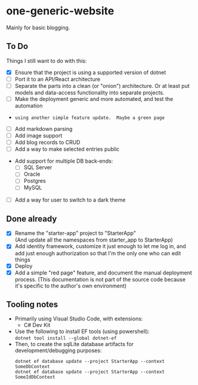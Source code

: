 # one-generic-website

Mainly for basic blogging.

## To Do
Things I still want to do with this:

  - [x] Ensure that the project is using a supported version of dotnet
  - [ ] Port it to an API/React architecture
  - [ ] Separate the parts into a clean (or "onion") architecture.  Or at least
        put models and data-access functionality into separate projects.
  - [ ] Make the deployment generic and more automated, and test the automation
  -     using another simple feature update.  Maybe a green page
  - [ ] Add markdown parsing
  - [ ] Add image support
  - [ ] Add blog records to CRUD
  - [ ] Add a way to make selected entries public
  - Add support for multiple DB back-ends:
      - [ ] SQL Server
      - [ ] Oracle
      - [ ] Postgres
      - [ ] MySQL
  - [ ] Add a way for user to switch to a dark theme


## Done already

  - [x] Rename the "starter-app" project to "StarterApp"  
        (And update all the namespaces from starter_app to StarterApp)
  - [x] Add identity framework, customize it just enough to let me log in, and 
        add just enough authorization so that I'm the only one who can edit
        things
  - [x] Deploy
  - [x] Add a simple "red page" feature, and document the manual deployment 
        process. (This documentation is not part of the source code because
        it's specific to the author's own environment)

## Tooling notes
  - Primarily using Visual Studio Code, with extensions:
    + C# Dev Kit
  - Use the following to install EF tools (using powershell):  
    `dotnet tool install --global dotnet-ef`
  - Then, to create the sqlLite database artifacts for development/debugging purposes:
    ```
    dotnet ef database update --project StarterApp --context SomeDbContext
    dotnet ef database update --project StarterApp --context SomeIdDbContext
    ```

